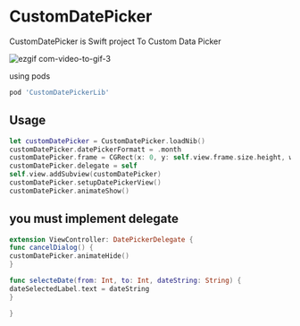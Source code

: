 # CustomDatePicker
CustomDatePicker is Swift project To Custom Data Picker 


![ezgif com-video-to-gif-3](https://user-images.githubusercontent.com/11280137/60896019-e3dfc380-a265-11e9-8bb0-97e8466ad0d8.gif)


using pods

```bash
pod 'CustomDatePickerLib' 
```


## Usage

```swift
let customDatePicker = CustomDatePicker.loadNib()
customDatePicker.datePickerFormatt = .month
customDatePicker.frame = CGRect(x: 0, y: self.view.frame.size.height, width: self.view.frame.size.width, height: 300)
customDatePicker.delegate = self
self.view.addSubview(customDatePicker)
customDatePicker.setupDatePickerView()
customDatePicker.animateShow()
```
## you must implement delegate

```swift
extension ViewController: DatePickerDelegate {
func cancelDialog() {
customDatePicker.animateHide()
}

func selecteDate(from: Int, to: Int, dateString: String) {
dateSelectedLabel.text = dateString
}

}
```

